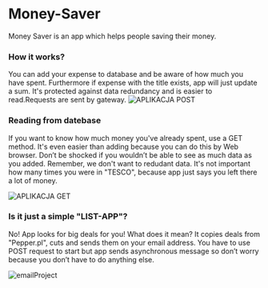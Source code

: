 # Money-Saver
Money Saver is an app which helps people saving their money.
### How it works?
You can add your expense to database and be aware of how much you have spent.
Furthermore if expense with the title exists, app will just update a sum.
It's protected against data redundancy and is easier to read.Requests are sent by gateway.
![APLIKACJA POST](https://user-images.githubusercontent.com/80634182/122716543-a9ad3800-d26a-11eb-87c6-c4f6ce35b704.jpg)

### Reading from datebase
If you want to know how much money you've already spent, use a GET method. It's even easier than adding because you can do this by Web browser.
Don’t be shocked if you wouldn’t be able to see as much data as you added. Remember, we don't want to redudant data. It's not important how many times you were in "TESCO", because app just says you left there a lot of money.


![APLIKACJA GET](https://user-images.githubusercontent.com/80634182/122717540-052bf580-d26c-11eb-83e1-c3e2c1ed994a.jpg)

### Is it just a simple "LIST-APP"?

No! App looks for big deals for you!
What does it mean?
It copies deals from "Pepper.pl", cuts and sends them on your email address.
You have to use POST request to start but app sends asynchronous message so don’t worry because you don’t have to do anything else.

![emailProject](https://user-images.githubusercontent.com/80634182/122718477-48d32f00-d26d-11eb-8c7f-202a48927edb.jpg)
